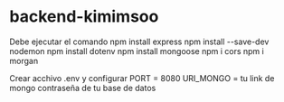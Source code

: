 # backend-kimimsoo

Debe ejecutar el comando
npm install express
npm install --save-dev nodemon
npm install dotenv
npm install mongoose
npm i cors
npm i morgan

Crear acchivo .env y configurar
PORT = 8080
URI_MONGO = tu  link de mongo contraseña de tu base de datos

